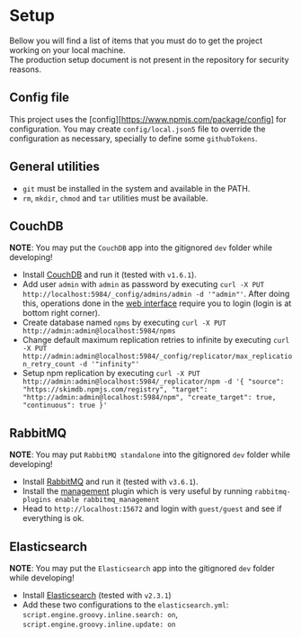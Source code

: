 # Setup

Bellow you will find a list of items that you must do to get the project working on your local machine.  
The production setup document is not present in the repository for security reasons.


## Config file

This project uses the [config][https://www.npmjs.com/package/config] for configuration.
You may create `config/local.json5` file to override the configuration as necessary, specially to define some `githubTokens`.


## General utilities

- `git` must be installed in the system and available in the PATH.
- `rm`, `mkdir`, `chmod` and `tar` utilities must be available.


## CouchDB

**NOTE**: You may put the `CouchDB` app into the gitignored `dev` folder while developing!

- Install [CouchDB](http://couchdb.apache.org/) and run it (tested with `v1.6.1`).
- Add user `admin` with `admin` as password by executing `curl -X PUT http://localhost:5984/_config/admins/admin -d '"admin"'`. After doing this, operations done in the [web interface](http://localhost:5984/_utils/) require you to login (login is at bottom right corner).
- Create database named `npms` by executing `curl -X PUT http://admin:admin@localhost:5984/npms`
- Change default maximum replication retries to infinite by executing `curl -X PUT http://admin:admin@localhost:5984/_config/replicator/max_replication_retry_count -d '"infinity"'`
- Setup npm replication by executing `curl -X PUT http://admin:admin@localhost:5984/_replicator/npm -d '{ "source":  "https://skimdb.npmjs.com/registry", "target": "http://admin:admin@localhost:5984/npm", "create_target": true, "continuous": true }'`


## RabbitMQ

**NOTE**: You may put `RabbitMQ standalone` into the gitignored `dev` folder while developing!

- Install [RabbitMQ](https://www.rabbitmq.com/download.html) and run it (tested with `v3.6.1`).
- Install the [management](https://www.rabbitmq.com/management.html) plugin which is very useful by running `rabbitmq-plugins enable rabbitmq_management`
- Head to `http://localhost:15672` and login with `guest/guest` and see if everything is ok.


## Elasticsearch

**NOTE**: You may put the `Elasticsearch` app into the gitignored `dev` folder while developing!

- Install [Elasticsearch](https://www.elastic.co/downloads/elasticsearch) (tested with `v2.3.1`)
- Add these two configurations to the `elasticsearch.yml`: `script.engine.groovy.inline.search: on`, `script.engine.groovy.inline.update: on`
